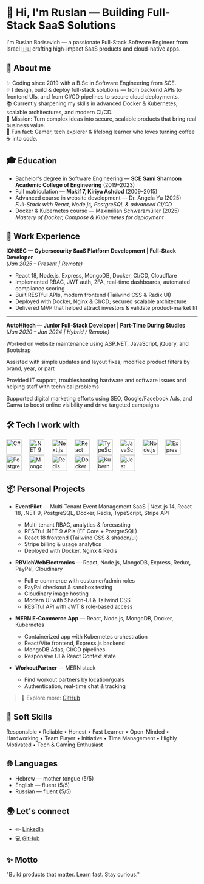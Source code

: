 <h1 align="left">👋 Hi, I'm Ruslan — Building Full-Stack SaaS Solutions</h1>

<p align="left">I'm Ruslan Borisevich — a passionate Full-Stack Software Engineer from Israel 🇮🇱 crafting high-impact SaaS products and cloud-native apps.</p>

###

<h2 align="left">🚀 About me</h2>

<p align="left">
✨ Coding since 2019 with a B.Sc in Software Engineering from SCE.<br>
💡 I design, build & deploy full-stack solutions — from backend APIs to frontend UIs, and from CI/CD pipelines to secure cloud deployments.<br>
📚 Currently sharpening my skills in advanced Docker & Kubernetes, scalable architectures, and modern CI/CD.<br>
🎯 Mission: Turn complex ideas into secure, scalable products that bring real business value.<br>
🎲 Fun fact: Gamer, tech explorer & lifelong learner who loves turning coffee ☕ into code.
</p>

###

<h2 align="left">🎓 Education</h2>

- Bachelor's degree in Software Engineering — **SCE Sami Shamoon Academic College of Engineering** (2019–2023)
- Full matriculation — **Makif 7, Kiriya Ashdod** (2009–2015)
- Advanced course in website development — Dr. Angela Yu (2025)  
  *Full-Stack with React, Node.js, PostgreSQL & advanced CI/CD*
- Docker & Kubernetes course — Maximilian Schwarzmüller (2025)  
  *Mastery of Docker, Compose & Kubernetes for deployment*

###

<h2 align="left">💼 Work Experience</h2>

**IONSEC — Cybersecurity SaaS Platform Development | Full-Stack Developer**  
*(Jan 2025 – Present | Remote)*  
- React 18, Node.js, Express, MongoDB, Docker, CI/CD, Cloudflare
- Implemented RBAC, JWT auth, 2FA, real-time dashboards, automated compliance scoring
- Built RESTful APIs, modern frontend (Tailwind CSS & Radix UI)
- Deployed with Docker, Nginx & CI/CD; secured scalable architecture
- Delivered MVP that helped attract investors & validate product-market fit

---

**AutoHitech — Junior Full-Stack Developer | Part-Time During Studies**
*(Jun 2020 – Jan 2024 | Hybrid / Remote)*

Worked on website maintenance using ASP.NET, JavaScript, jQuery, and Bootstrap

Assisted with simple updates and layout fixes; modified product filters by brand, year, or part

Provided IT support, troubleshooting hardware and software issues and helping staff with technical problems

Supported digital marketing efforts using SEO, Google/Facebook Ads, and Canva to boost online visibility and drive targeted campaigns
###

<h2 align="left">🛠️ Tech I work with</h2>

<div align="left">
  <img src="https://cdn.jsdelivr.net/gh/devicons/devicon/icons/csharp/csharp-original.svg" height="40" alt="C#" />
  <img width="12" />
  <img src="https://cdn.jsdelivr.net/gh/devicons/devicon/icons/dot-net/dot-net-original.svg" height="40" alt=".NET 9" />
  <img width="12" />
  <img src="https://cdn.jsdelivr.net/gh/devicons/devicon/icons/nextjs/nextjs-original.svg" height="40" alt="Next.js 14" />
  <img width="12" />
  <img src="https://cdn.jsdelivr.net/gh/devicons/devicon/icons/react/react-original.svg" height="40" alt="React 18" />
  <img width="12" />
  <img src="https://cdn.jsdelivr.net/gh/devicons/devicon/icons/typescript/typescript-original.svg" height="40" alt="TypeScript" />
  <img width="12" />
  <img src="https://cdn.jsdelivr.net/gh/devicons/devicon/icons/javascript/javascript-original.svg" height="40" alt="JavaScript" />
  <img width="12" />
  <img src="https://cdn.jsdelivr.net/gh/devicons/devicon/icons/nodejs/nodejs-original.svg" height="40" alt="Node.js" />
  <img width="12" />
  <img src="https://cdn.jsdelivr.net/gh/devicons/devicon/icons/express/express-original.svg" height="40" alt="Express.js" />
  <img width="12" />
  <img src="https://cdn.jsdelivr.net/gh/devicons/devicon/icons/postgresql/postgresql-original.svg" height="40" alt="PostgreSQL" />
  <img width="12" />
  <img src="https://cdn.jsdelivr.net/gh/devicons/devicon/icons/mongodb/mongodb-original.svg" height="40" alt="MongoDB" />
  <img width="12" />
  <img src="https://cdn.jsdelivr.net/gh/devicons/devicon/icons/redis/redis-original.svg" height="40" alt="Redis" />
  <img width="12" />
  <img src="https://cdn.jsdelivr.net/gh/devicons/devicon/icons/docker/docker-original.svg" height="40" alt="Docker" />
  <img width="12" />
  <img src="https://cdn.jsdelivr.net/gh/devicons/devicon/icons/kubernetes/kubernetes-plain.svg" height="40" alt="Kubernetes" />
  <img width="12" />
  <img src="https://cdn.jsdelivr.net/gh/devicons/devicon/icons/jest/jest-plain.svg" height="40" alt="Jest" />
</div>

###

<h2 align="left">📦 Personal Projects</h2>

- **EventPilot** — Multi‑Tenant Event Management SaaS | Next.js 14, React 18, .NET 9, PostgreSQL, Docker, Redis, TypeScript, Stripe API  
  - Multi‑tenant RBAC, analytics & forecasting
  - RESTful .NET 9 APIs (EF Core + PostgreSQL)
  - React 18 frontend (Tailwind CSS & shadcn/ui)
  - Stripe billing & usage analytics
  - Deployed with Docker, Nginx & Redis

- **RBVichWebElectronics** — React, Node.js, MongoDB, Express, Redux, PayPal, Cloudinary  
  - Full e-commerce with customer/admin roles
  - PayPal checkout & sandbox testing
  - Cloudinary image hosting
  - Modern UI with Shadcn-UI & Tailwind CSS
  - RESTful API with JWT & role-based access

- **MERN E-Commerce App** — React, Node.js, MongoDB, Docker, Kubernetes  
  - Containerized app with Kubernetes orchestration
  - React/Vite frontend, Express.js backend
  - MongoDB Atlas, CI/CD pipelines
  - Responsive UI & React Context state

- **WorkoutPartner** — MERN stack  
  - Find workout partners by location/goals
  - Authentication, real-time chat & tracking

> 📂 Explore more: [GitHub](https://github.com/your-github-username)

###

<h2 align="left">🤝 Soft Skills</h2>

Responsible • Reliable • Honest • Fast Learner • Open-Minded • Hardworking • Team Player • Initiative • Time Management • Highly Motivated • Tech & Gaming Enthusiast

###

<h2 align="left">🌐 Languages</h2>

- Hebrew — mother tongue (5/5)
- English — fluent (5/5)
- Russian — fluent (5/5)

###

<h2 align="left">🌍 Let's connect</h2>

- ✏️ [LinkedIn](https://www.linkedin.com/in/ruslan-borisevich)
- 💻 [GitHub](https://github.com/your-github-username)

###

<h2 align="left">✨ Motto</h2>

<p align="left">"Build products that matter. Learn fast. Stay curious."</p>
